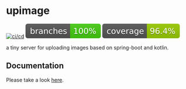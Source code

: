# upimage

[![ci/cd](https://github.com/Devecor/upimage/actions/workflows/ci.yml/badge.svg)](https://github.com/Devecor/upimage/actions/workflows/ci.yml)
![branches coverage](.github/badges/branches.svg)
![coverage](.github/badges/jacoco.svg)


a tiny server for uploading images based on spring-boot and kotlin.

## Documentation

Please take a look [here](./docs/README.md).
